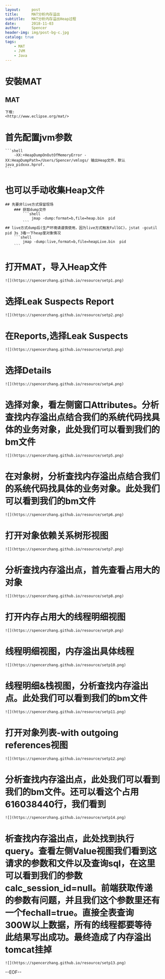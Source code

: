```yaml
---
layout:     post
title:      MAT分析内存溢出
subtitle:   MAT分析内存溢出Heap过程
date:       2018-11-03
author:     Spencer
header-img: img/post-bg-c.jpg
catalog: true
tags:
    - MAT
    - JVM
    - Java
---
```


# 安裝MAT

## MAT 
    下载:
    <http://www.eclipse.org/mat/>
 
# 首先配置jvm参数
    ```shell
        -XX:+HeapDumpOnOutOfMemoryError -XX:HeapDumpPath=/Users/Spencer/vmlogs/ 输出Heap文件，默认java_pidxxx.hprof.
    ```
# 也可以手动收集Heap文件
    ## 先要非live方式保留现场
        ### 获取dump文件
            ```shell
                jmap -dump:format=b,file=heap.bin  pid 
            ```
    ## live方式dump后(生产环境请谨慎使用，因为live方式触发FullGC)，jstat -gcutil pid 3s 3看一下heap里对象情况
        ```shell
            jmap -dump:live,format=b,file=heapLive.bin  pid 
        ```

# 打开MAT，导入Heap文件
    ![](https://spencerzhang.github.io/resource/setp1.png)

# 选择Leak Suspects Report 
    ![](https://spencerzhang.github.io/resource/setp2.png)

# 在Reports,选择Leak Suspects
    ![](https://spencerzhang.github.io/resource/setp3.png)
# 选择Details
    ![](https://spencerzhang.github.io/resource/setp4.png)
# 选择对象，看左侧窗口Attributes。分析查找内存溢出点结合我们的系统代码找具体的业务对象，此处我们可以看到我们的bm文件
    ![](https://spencerzhang.github.io/resource/setp5.png)
# 在对象树，分析查找内存溢出点结合我们的系统代码找具体的业务对象。此处我们可以看到我们的bm文件
    ![](https://spencerzhang.github.io/resource/setp6.png)
# 打开对象依赖关系树形视图
    ![](https://spencerzhang.github.io/resource/setp7.png)
# 分析查找内存溢出点，首先查看占用大的对象
    ![](https://spencerzhang.github.io/resource/setp8.png)
# 打开内存占用大的线程明细视图
    ![](https://spencerzhang.github.io/resource/setp9.png)
# 线程明细视图，内存溢出具体线程
    ![](https://spencerzhang.github.io/resource/setp10.png)
# 线程明细&栈视图，分析查找内存溢出点。此处我们可以看到我们的bm文件
    ![](https://spencerzhang.github.io/resource/setp11.png)
# 打开对象列表-with outgoing references视图
    ![](https://spencerzhang.github.io/resource/setp12.png)
# 分析查找内存溢出点，此处我们可以看到我们的bm文件。还可以看这个占用616038440行，我们看到<record/>
    ![](https://spencerzhang.github.io/resource/setp14.png)
# 析查找内存溢出点，此处找到执行query。查看左侧Value视图我们看到这请求的参数和文件以及查询sql，在这里可以看到我们的参数calc_session_id=null。前端获取传递的参数有问题，并且我们这个参数里还有一个fechall=true。直接全表查询300W以上数据，所有的线程都要等待此结果<record/>写出成功。最终造成了内存溢出tomcat挂掉
    ![](https://spencerzhang.github.io/resource/setp13.png)

    
--EOF--
